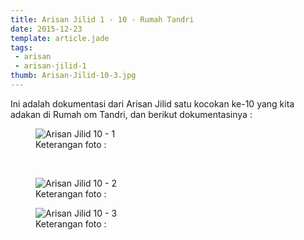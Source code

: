 ```yaml
---
title: Arisan Jilid 1 - 10 - Rumah Tandri
date: 2015-12-23
template: article.jade
tags:
 - arisan
 - arisan-jilid-1
thumb: Arisan-Jilid-10-3.jpg
---
```


Ini adalah dokumentasi dari Arisan Jilid satu kocokan ke-10 yang kita adakan di Rumah om Tandri, dan berikut dokumentasinya :

<figure>
  <img class="lazy content-img" src="/story/assets/img/placeholder.png" data-src="/story/assets/img/Arisan-Jilid-10-1.jpg" alt="Arisan Jilid 10 - 1" />
  <figcaption>Keterangan foto :</figcaption>
</figure>

<br/>
<span class="more"></span>

<figure>
  <img class="lazy content-img" src="/story/assets/img/placeholder.png" data-src="/story/assets/img/Arisan-Jilid-10-2.jpg" alt="Arisan Jilid 10 - 2" />
  <figcaption>Keterangan foto :</figcaption>
</figure>

<figure>
  <img class="lazy content-img" src="/story/assets/img/placeholder.png" data-src="/story/assets/img/Arisan-Jilid-10-3.jpg" alt="Arisan Jilid 10 - 3" />
  <figcaption>Keterangan foto :</figcaption>
</figure>